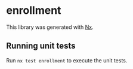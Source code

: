 # enrollment

This library was generated with [Nx](https://nx.dev).

## Running unit tests

Run `nx test enrollment` to execute the unit tests.
